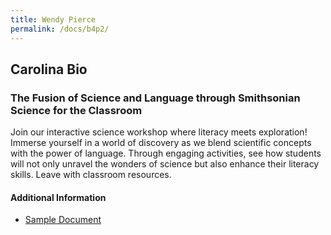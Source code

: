 ```yaml
---
title: Wendy Pierce
permalink: /docs/b4p2/
---
```


## Carolina Bio

### The Fusion of Science and Language through Smithsonian Science for the Classroom
Join our interactive science workshop where literacy meets exploration! Immerse yourself in a world of discovery as we blend scientific concepts with the power of language. Through engaging activities, see how students will not only unravel the wonders of science but also enhance their literacy skills. Leave with classroom resources.

#### Additional Information
 - [Sample Document](../wednesday/breakout7/documents/b1p1d1.pdf)